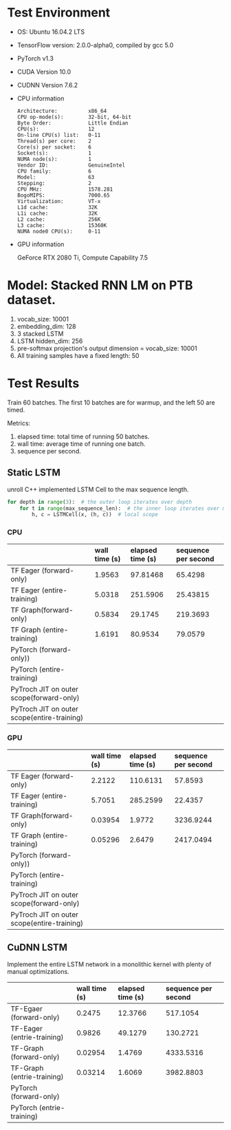 # Test Environment

- OS: Ubuntu 16.04.2 LTS
- TensorFlow version: 2.0.0-alpha0, compiled by gcc 5.0
- PyTorch v1.3
- CUDA Version 10.0
- CUDNN Version 7.6.2

- CPU information

    ```text
    Architecture:          x86_64
    CPU op-mode(s):        32-bit, 64-bit
    Byte Order:            Little Endian
    CPU(s):                12
    On-line CPU(s) list:   0-11
    Thread(s) per core:    2
    Core(s) per socket:    6
    Socket(s):             1
    NUMA node(s):          1
    Vendor ID:             GenuineIntel
    CPU family:            6
    Model:                 63
    Stepping:              2
    CPU MHz:               1578.281
    BogoMIPS:              7000.65
    Virtualization:        VT-x
    L1d cache:             32K
    L1i cache:             32K
    L2 cache:              256K
    L3 cache:              15360K
    NUMA node0 CPU(s):     0-11
    ```
- GPU information

    GeForce RTX 2080 Ti, Compute Capability 7.5

# Model: Stacked RNN LM on PTB dataset.

1. vocab_size: 10001
1. embedding_dim: 128
1. 3 stacked LSTM
1. LSTM hidden_dim: 256
1. pre-softmax projection's output dimension = vocab_size: 10001
1. All training samples have a fixed length: 50

# Test Results

Train 60 batches. The first 10 batches are for warmup, and the left 50 are timed.

Metrics:

1. elapsed time: total time of running 50 batches.
1. wall time: average time of running one batch.
1. sequence per second.

## Static LSTM

unroll C++ implemented LSTM Cell to the max sequence length.

```python
for depth in range(3):  # the outer loop iterates over depth
    for t in range(max_sequence_len):  # the inner loop iterates over max_sequence_length
        h, c = LSTMCell(x, (h, c))  # local scope
```


### CPU

||wall time (s)|elapsed time (s)|sequence per second|
|:--|:--|:--|:--|
|TF Eager (forward-only)|1.9563|97.81468|65.4298|
|TF Eager (entire-training)|5.0318|251.5906|25.43815|
|TF Graph(forward-only)|0.5834|29.1745|219.3693|
|TF Graph (entire-training)|1.6191|80.9534|79.0579|
|PyTorch (forward-only))|||
|PyTorch (entire-training)|||
|PyTroch JIT on outer scope(forward-only)|||
|PyTroch JIT on outer scope(entire-training)|||

### GPU

||wall time (s)|elapsed time (s)|sequence per second|
|:--|:--|:--|:--|
|TF Eager (forward-only)|2.2122|110.6131|57.8593|
|TF Eager (entire-training)|5.7051|285.2599|22.4357|
|TF Graph(forward-only)|0.03954|1.9772|3236.9244|
|TF Graph (entire-training)|0.05296|2.6479|2417.0494|
|PyTorch (forward-only))|||
|PyTorch (entire-training)|||
|PyTroch JIT on outer scope(forward-only)|||
|PyTroch JIT on outer scope(entire-training)|||

## CuDNN LSTM

Implement the entire LSTM network in a monolithic kernel with plenty of manual optimizations.


||wall time (s)|elapsed time (s)|sequence per second|
|:--|:--|:--|:--|
|TF-Egaer (forward-only)|0.2475|12.3766|517.1054|
|TF-Eager (entrie-training)|0.9826|49.1279|130.2721|
|TF-Graph (forward-only)|0.02954|1.4769|4333.5316|
|TF-Graph (entrie-training)|0.03214|1.6069|3982.8803|
|PyTorch (forward-only)|||
|PyTorch (entrie-training)|||
